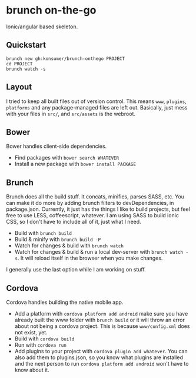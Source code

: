 # brunch on-the-go

Ionic/angular based skeleton.

## Quickstart

```
brunch new gh:konsumer/brunch-onthego PROJECT
cd PROJECT
brunch watch -s
```

## Layout

I tried to keep all built files out of version control. This means `www`, `plugins`, `platforms` and any package-managed files are left out. Basically, just mess with your files in `src/`, and `src/assets` is the webroot.

## Bower

Bower handles client-side dependencies.

*  Find packages with `bower search WHATEVER`
*  Install a new package with `bower install PACKAGE`

## Brunch

Brunch does all the build stuff. It concats, minifies, parses SASS, etc. You can make it do more by adding brunch filters to devDependencies, in package.json. Currently, it just has the things I like to build projects, but feel free to use LESS, coffeescript, whatever. I am using SASS to build ionic CSS, so I don't have to include all of it, just what I need.

*  Build with `brunch build`
*  Build & minify with `brunch build -P`
*  Watch for changes & build with `brunch watch`
*  Watch for changes & build & run a local dev-server with `brunch watch -s`. It will reload itself in the browser when you make changes.

I generally use the last option while I am working on stuff.

## Cordova

Cordova handles building the native mobile app.

*  Add a platform with `cordova platform add android` make sure you have already built the www folder with `brunch build` or it will throw an error about not being a cordova project. This is because `www/config.xml` does not exist, yet.
*  Build with `cordova build`
*  Run with `cordova run`
*  Add plugins to your project with `cordova plugin add whatever`. You can also add them to plugins.json, so you know what plugins are installed and the next person to run `cordova platform add android` won't have to know about it.
